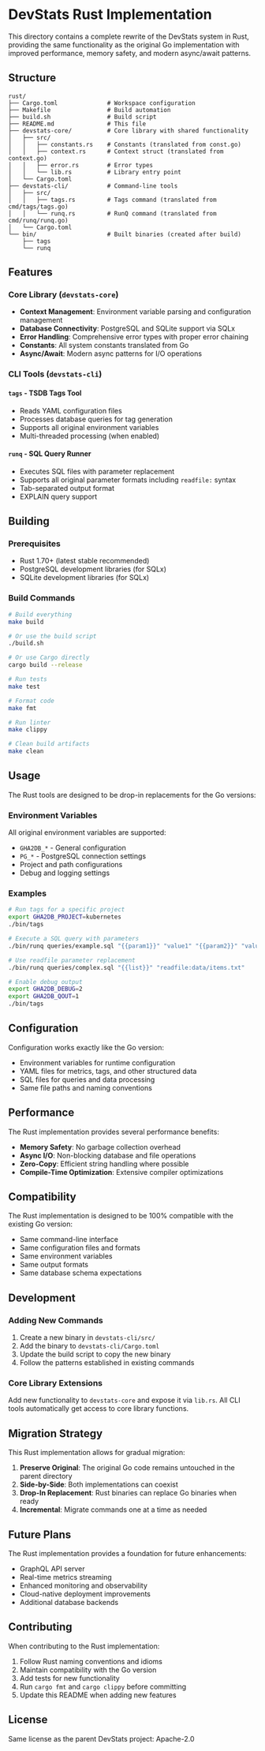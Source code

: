 # DevStats Rust Implementation

This directory contains a complete rewrite of the DevStats system in Rust, providing the same functionality as the original Go implementation with improved performance, memory safety, and modern async/await patterns.

## Structure

```
rust/
├── Cargo.toml              # Workspace configuration
├── Makefile                # Build automation
├── build.sh                # Build script
├── README.md               # This file
├── devstats-core/          # Core library with shared functionality
│   ├── src/
│   │   ├── constants.rs    # Constants (translated from const.go)
│   │   ├── context.rs      # Context struct (translated from context.go)
│   │   ├── error.rs        # Error types
│   │   └── lib.rs          # Library entry point
│   └── Cargo.toml
├── devstats-cli/           # Command-line tools
│   ├── src/
│   │   ├── tags.rs         # Tags command (translated from cmd/tags/tags.go)
│   │   └── runq.rs         # RunQ command (translated from cmd/runq/runq.go)
│   └── Cargo.toml
└── bin/                    # Built binaries (created after build)
    ├── tags
    └── runq
```

## Features

### Core Library (`devstats-core`)

- **Context Management**: Environment variable parsing and configuration management
- **Database Connectivity**: PostgreSQL and SQLite support via SQLx
- **Error Handling**: Comprehensive error types with proper error chaining
- **Constants**: All system constants translated from Go
- **Async/Await**: Modern async patterns for I/O operations

### CLI Tools (`devstats-cli`)

#### `tags` - TSDB Tags Tool
- Reads YAML configuration files
- Processes database queries for tag generation  
- Supports all original environment variables
- Multi-threaded processing (when enabled)

#### `runq` - SQL Query Runner
- Executes SQL files with parameter replacement
- Supports all original parameter formats including `readfile:` syntax
- Tab-separated output format
- EXPLAIN query support

## Building

### Prerequisites

- Rust 1.70+ (latest stable recommended)
- PostgreSQL development libraries (for SQLx)
- SQLite development libraries (for SQLx)

### Build Commands

```bash
# Build everything
make build

# Or use the build script
./build.sh

# Or use Cargo directly
cargo build --release

# Run tests
make test

# Format code
make fmt

# Run linter
make clippy

# Clean build artifacts
make clean
```

## Usage

The Rust tools are designed to be drop-in replacements for the Go versions:

### Environment Variables

All original environment variables are supported:

- `GHA2DB_*` - General configuration
- `PG_*` - PostgreSQL connection settings  
- Project and path configurations
- Debug and logging settings

### Examples

```bash
# Run tags for a specific project
export GHA2DB_PROJECT=kubernetes
./bin/tags

# Execute a SQL query with parameters  
./bin/runq queries/example.sql "{{param1}}" "value1" "{{param2}}" "value2"

# Use readfile parameter replacement
./bin/runq queries/complex.sql "{{list}}" "readfile:data/items.txt"

# Enable debug output
export GHA2DB_DEBUG=2
export GHA2DB_QOUT=1
./bin/tags
```

## Configuration

Configuration works exactly like the Go version:

- Environment variables for runtime configuration
- YAML files for metrics, tags, and other structured data
- SQL files for queries and data processing
- Same file paths and naming conventions

## Performance

The Rust implementation provides several performance benefits:

- **Memory Safety**: No garbage collection overhead
- **Async I/O**: Non-blocking database and file operations
- **Zero-Copy**: Efficient string handling where possible
- **Compile-Time Optimization**: Extensive compiler optimizations

## Compatibility

The Rust implementation is designed to be 100% compatible with the existing Go version:

- Same command-line interface
- Same configuration files and formats
- Same environment variables
- Same output formats
- Same database schema expectations

## Development

### Adding New Commands

1. Create a new binary in `devstats-cli/src/`
2. Add the binary to `devstats-cli/Cargo.toml` 
3. Update the build script to copy the new binary
4. Follow the patterns established in existing commands

### Core Library Extensions

Add new functionality to `devstats-core` and expose it via `lib.rs`. All CLI tools automatically get access to core library functions.

## Migration Strategy

This Rust implementation allows for gradual migration:

1. **Preserve Original**: The original Go code remains untouched in the parent directory
2. **Side-by-Side**: Both implementations can coexist
3. **Drop-In Replacement**: Rust binaries can replace Go binaries when ready
4. **Incremental**: Migrate commands one at a time as needed

## Future Plans

The Rust implementation provides a foundation for future enhancements:

- GraphQL API server
- Real-time metrics streaming
- Enhanced monitoring and observability
- Cloud-native deployment improvements
- Additional database backends

## Contributing

When contributing to the Rust implementation:

1. Follow Rust naming conventions and idioms
2. Maintain compatibility with the Go version
3. Add tests for new functionality
4. Run `cargo fmt` and `cargo clippy` before committing
5. Update this README when adding new features

## License

Same license as the parent DevStats project: Apache-2.0